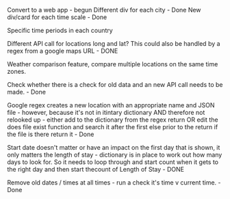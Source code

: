 Convert to a web app - begun
    Different div for each city - Done
        New div/card for each time scale - Done

Specific time periods in each country

Different API call for locations long and lat?
    This could also be handled by a regex from a google maps URL - DONE

Weather comparison feature, compare multiple locations on the same time zones.

Check whether there is a check for old data and an new API call needs to be made. - Done

Google regex creates a new location with an appropriate name and JSON file - however, because it's not in itintary dictionary AND therefore not relooked up - either add to the dictionary from the regex return OR edit the does file exist function and search it after the first else prior to the return if the file is there return it - Done

Start date doesn't matter or have an impact on the first day that is shown, it only matters the length of stay - dictionary is in place to work out how many days to look for. So it needs to loop through and start count when it gets to the right day and then start thecount of Length of Stay - DONE

Remove old dates / times at all times - run a check it's time v current time. - Done
